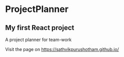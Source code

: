 # ProjectPlanner

## My first React project

A project planner for team-work 

Visit the page on https://sathvikpurushotham.github.io/

